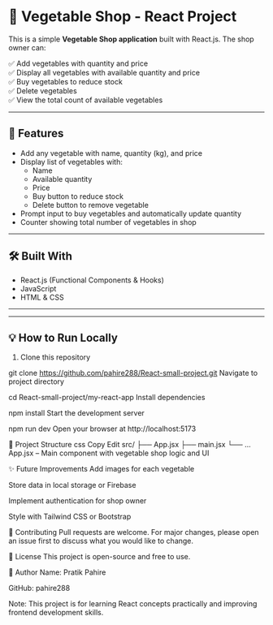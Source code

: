 # 🥦 Vegetable Shop - React Project

This is a simple **Vegetable Shop application** built with React.js. The shop owner can:

✅ Add vegetables with quantity and price  
✅ Display all vegetables with available quantity and price  
✅ Buy vegetables to reduce stock  
✅ Delete vegetables  
✅ View the total count of available vegetables

---

## 🚀 **Features**

- Add any vegetable with name, quantity (kg), and price
- Display list of vegetables with:
  - Name
  - Available quantity
  - Price
  - Buy button to reduce stock
  - Delete button to remove vegetable
- Prompt input to buy vegetables and automatically update quantity
- Counter showing total number of vegetables in shop

---

## 🛠 **Built With**

- React.js (Functional Components & Hooks)
- JavaScript
- HTML & CSS

---



---

## 💡 **How to Run Locally**

1. Clone this repository


git clone https://github.com/pahire288/React-small-project.git
Navigate to project directory


cd React-small-project/my-react-app
Install dependencies


npm install
Start the development server


npm run dev
Open your browser at http://localhost:5173

📁 Project Structure
css
Copy
Edit
src/
  ├── App.jsx
  ├── main.jsx
  └── ...
App.jsx – Main component with vegetable shop logic and UI

✨ Future Improvements
Add images for each vegetable

Store data in local storage or Firebase

Implement authentication for shop owner

Style with Tailwind CSS or Bootstrap

🤝 Contributing
Pull requests are welcome. For major changes, please open an issue first to discuss what you would like to change.

📜 License
This project is open-source and free to use.

🌟 Author
Name: Pratik Pahire

GitHub: pahire288

Note: This project is for learning React concepts practically and improving frontend development skills.

